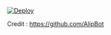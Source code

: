 [![Deploy](https://www.herokucdn.com/deploy/button.svg)](https://heroku.com/)

Credit : https://github.com/AlipBot
